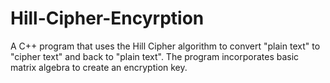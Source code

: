 # Hill-Cipher-Encyrption
A C++ program that uses the Hill Cipher algorithm to convert "plain text" to "cipher text" and back to "plain text". The program incorporates basic matrix algebra to create an encryption key.
